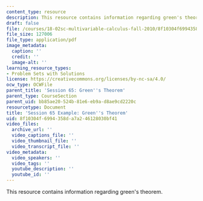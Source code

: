 ```yaml
---
content_type: resource
description: This resource contains information regarding green's theorem.
draft: false
file: /courses/18-02sc-multivariable-calculus-fall-2010/8f10304f6994358da7a246128030bf41_MIT18_02SC_we_65_comb.pdf
file_size: 127006
file_type: application/pdf
image_metadata:
  caption: ''
  credit: ''
  image-alt: ''
learning_resource_types:
- Problem Sets with Solutions
license: https://creativecommons.org/licenses/by-nc-sa/4.0/
ocw_type: OCWFile
parent_title: 'Session 65: Green''s Theorem'
parent_type: CourseSection
parent_uid: bb85ae20-524b-81e6-eb9a-d8ae9cd2220c
resourcetype: Document
title: 'Session 65 Example: Green''s Theorem'
uid: 8f10304f-6994-358d-a7a2-46128030bf41
video_files:
  archive_url: ''
  video_captions_file: ''
  video_thumbnail_file: ''
  video_transcript_file: ''
video_metadata:
  video_speakers: ''
  video_tags: ''
  youtube_description: ''
  youtube_id: ''
---
```

This resource contains information regarding green's theorem.